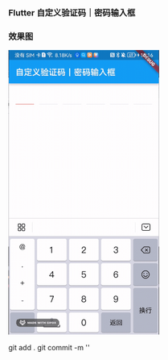 ### Flutter 自定义验证码｜密码输入框
### 效果图
<img src="https://github.com/Xie-Yin/custom_field/blob/main/img/gif.gif" width="300"/>

git add .
git commit -m ''